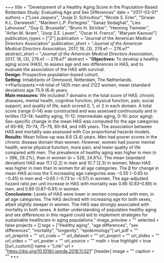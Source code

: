 +++
title = "Development of a Healthy Aging Score in the Population-Based Rotterdam Study: Evaluating Age and Sex Differences"
date = "2017-03-01"
authors = ["Loes Jaspers", "Josje D. Schoufour", "Nicole S. Erler", "Sirwan K.L. Darweesh", "Marileen L.P. Portegies", "Sanaz Sedaghat", "Lies Lahousse", "Guy G. Brusselle", "Bruno H. Stricker", "Henning Tiemeier", "Arfan M. Ikram", "Joop S.E. Laven", "Oscar H. Franco", "Maryam Kavousi"]
publication_types = ["2"]
publication = "Journal of the American Medical Directors Association"
publication_short = "*Journal of the American Medical Directors Association*, 2017, 18, (3), 276.e1 -- 276.e7"
abstract_short = "*Journal of the American Medical Directors Association*, 2017, 18, (3), 276.e1 -- 276.e7"
abstract = "**Objectives:** To develop a healthy aging score (HAS), to assess age and sex differences in HAS, and to evaluate the association of the HAS with survival.<br>**Design:** Prospective population-based cohort.<br>**Setting:** Inhabitants of Ommoord, Rotterdam, The Netherlands.<br>**Participants:**A total of 1405 men and 2122 women, mean (standard deviation) age 75.9 (6.4) years.<br>**Main measures:** We included 7 domains in the total score of HAS: chronic diseases, mental health, cognitive function, physical function, pain, social support, and quality of life; each scored 0, 1, or 2 in each domain. A total score (range 0–14) was constructed and was assessed continuously and in tertiles (13–14: healthy aging, 11–12: intermediate aging, 0–10: poor aging). Sex-specific change in the mean HAS was computed for the age categories of 65–69, 70–74, 75–79, 80–84, and ≥85 years. The association between HAS and mortality was assessed with Cox proportional hazards models.<br>**Results:** Mean follow-up was 8.6 (3.4) years. Men had poorer scores in the chronic disease domain than women. However, women had poorer mental health, worse physical function, more pain, and lower quality of life compared with men. The prevalence of healthy aging was higher in men (n = 396, 28.2%), than in women (n = 526, 24.8%). The mean (standard deviation) HAS was 11.1 (2.2) in men and 10.7 (2.3) in women. Mean HAS was higher in men than in women for all age categories. The β for change in mean HAS across the 5 increasing age categories was −0.55 (−0.65 to −0.45) in men and −0.65 (−0.73 to −0.57) in women. The age-adjusted hazard ratio per unit increase in HAS with mortality was 0.86 (0.83–0.89) in men, and 0.89 (0.87–0.91) in women.<br>**Conclusions:** Levels of HAS were lower in women compared with men, in all age categories. The HAS declined with increasing age for both sexes, albeit slightly steeper in women. The HAS was strongly associated with mortality in both sexes. A better understanding of population healthy aging and sex differences in this regard could aid to implement strategies for sustainable healthcare in aging populations."
image_preview = ""
selected = false
projects = []
tags = ["Healthy aging", "age differences", "sex differences", "mortality", "longevity", "epidemiology"]
url_pdf = ""
url_preprint = ""
url_code = ""
url_dataset = ""
url_project = ""
url_slides = ""
url_video = ""
url_poster = ""
url_source = ""
math = true
highlight = true
[[url_custom]]
  name = "Link"
  url = "https://doi.org/10.1016/j.jamda.2016.11.021"
[header]
image = ""
caption = ""
+++
